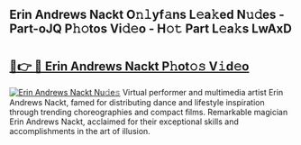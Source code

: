 ## Erin Andrews Nackt O𝚗𝚕yf𝚊ns L𝚎a𝚔ed N𝚞𝚍es - Part-oJQ P𝚑𝚘tos Vi𝚍𝚎o - H𝚘𝚝 Part L𝚎a𝚔s LwAxD

# <h2><a href="http://kf1p1qu.oniu.top/?m=Erin+Andrews+Nackt">🔗👉 🔴 Erin Andrews Nackt P𝚑ot𝚘𝚜 V𝚒d𝚎o</a></h2>

[![Erin Andrews Nackt Nu𝚍e𝚜](https://i.imgur.com/0qMVB7G.gif)](http://kf1p1qu.oniu.top/?m=Erin+Andrews+Nackt)
Virtual performer and multimedia artist Erin Andrews Nackt, famed for distributing dance and lifestyle inspiration through trending choreographies and compact films. Remarkable magician Erin Andrews Nackt, acclaimed for their exceptional skills and accomplishments in the art of illusion.  
